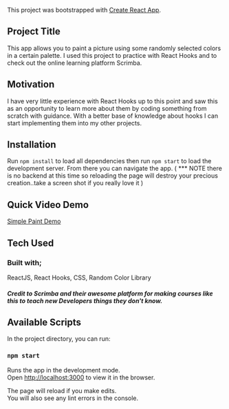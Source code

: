 This project was bootstrapped with [Create React App](https://github.com/facebook/create-react-app).

## Project Title

This app allows you to paint a picture using some randomly selected colors in a certain palette. I used this project to practice with React Hooks and to check out the online learning platform Scrimba.

## Motivation

I have very little experience with React Hooks up to this point and saw this as an opportunity to learn more about them by coding something from scratch with guidance. With a better base of knowledge about hooks I can start implementing them into my other projects.

## Installation

Run `npm install` to load all dependencies then run `npm start` to load the development server. From there you can navigate the app. ( *** NOTE there is no backend at this time so reloading the page will destroy your precious creation..take a screen shot if you really love it )

## Quick Video Demo
[Simple Paint Demo](https://youtu.be/Us_AEX8IWuA)


## Tech Used
### Built with;
ReactJS, React Hooks, CSS, Random Color Library

##### Credit to Scrimba and their awesome platform for making courses like this to teach new Developers things they don't know.


## Available Scripts

In the project directory, you can run:

### `npm start`

Runs the app in the development mode.<br />
Open [http://localhost:3000](http://localhost:3000) to view it in the browser.

The page will reload if you make edits.<br />
You will also see any lint errors in the console.


